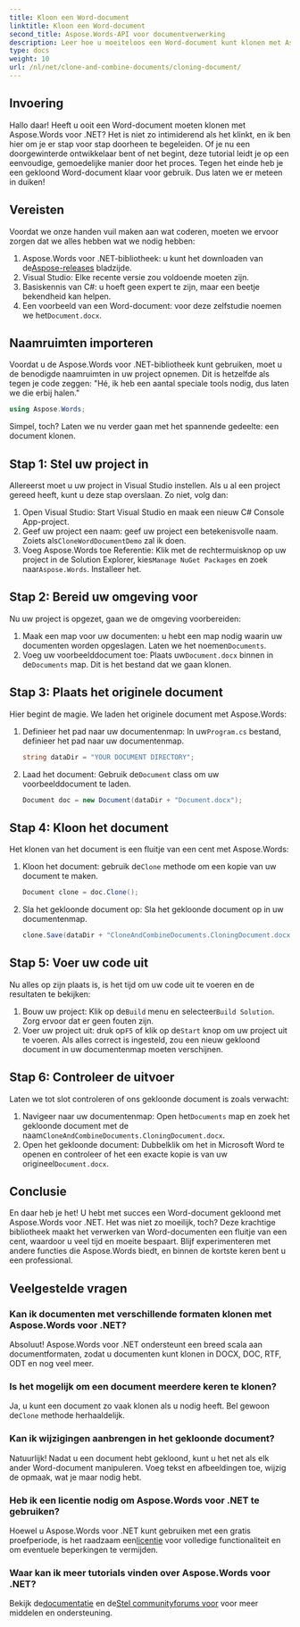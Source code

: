 ```yaml
---
title: Kloon een Word-document
linktitle: Kloon een Word-document
second_title: Aspose.Words-API voor documentverwerking
description: Leer hoe u moeiteloos een Word-document kunt klonen met Aspose.Words voor .NET met onze stapsgewijze handleiding. Perfect voor zowel beginners als ervaren ontwikkelaars.
type: docs
weight: 10
url: /nl/net/clone-and-combine-documents/cloning-document/
---
```

## Invoering

Hallo daar! Heeft u ooit een Word-document moeten klonen met Aspose.Words voor .NET? Het is niet zo intimiderend als het klinkt, en ik ben hier om je er stap voor stap doorheen te begeleiden. Of je nu een doorgewinterde ontwikkelaar bent of net begint, deze tutorial leidt je op een eenvoudige, gemoedelijke manier door het proces. Tegen het einde heb je een gekloond Word-document klaar voor gebruik. Dus laten we er meteen in duiken!

## Vereisten

Voordat we onze handen vuil maken aan wat coderen, moeten we ervoor zorgen dat we alles hebben wat we nodig hebben:

1.  Aspose.Words voor .NET-bibliotheek: u kunt het downloaden van de[Aspose-releases](https://releases.aspose.com/words/net/) bladzijde.
2. Visual Studio: Elke recente versie zou voldoende moeten zijn.
3. Basiskennis van C#: u hoeft geen expert te zijn, maar een beetje bekendheid kan helpen.
4.  Een voorbeeld van een Word-document: voor deze zelfstudie noemen we het`Document.docx`.

## Naamruimten importeren

Voordat u de Aspose.Words voor .NET-bibliotheek kunt gebruiken, moet u de benodigde naamruimten in uw project opnemen. Dit is hetzelfde als tegen je code zeggen: "Hé, ik heb een aantal speciale tools nodig, dus laten we die erbij halen."

```csharp
using Aspose.Words;
```

Simpel, toch? Laten we nu verder gaan met het spannende gedeelte: een document klonen.

## Stap 1: Stel uw project in

Allereerst moet u uw project in Visual Studio instellen. Als u al een project gereed heeft, kunt u deze stap overslaan. Zo niet, volg dan:

1. Open Visual Studio: Start Visual Studio en maak een nieuw C# Console App-project.
2.  Geef uw project een naam: geef uw project een betekenisvolle naam. Zoiets als`CloneWordDocumentDemo` zal ik doen.
3.  Voeg Aspose.Words toe Referentie: Klik met de rechtermuisknop op uw project in de Solution Explorer, kies`Manage NuGet Packages` en zoek naar`Aspose.Words`. Installeer het.

## Stap 2: Bereid uw omgeving voor

Nu uw project is opgezet, gaan we de omgeving voorbereiden:

1.  Maak een map voor uw documenten: u hebt een map nodig waarin uw documenten worden opgeslagen. Laten we het noemen`Documents`.
2.  Voeg uw voorbeelddocument toe: Plaats uw`Document.docx` binnen in de`Documents` map. Dit is het bestand dat we gaan klonen.

## Stap 3: Plaats het originele document

Hier begint de magie. We laden het originele document met Aspose.Words:

1.  Definieer het pad naar uw documentenmap: In uw`Program.cs` bestand, definieer het pad naar uw documentenmap.
   
    ```csharp
    string dataDir = "YOUR DOCUMENT DIRECTORY";
    ```

2.  Laad het document: Gebruik de`Document` class om uw voorbeelddocument te laden.

    ```csharp
    Document doc = new Document(dataDir + "Document.docx");
    ```

## Stap 4: Kloon het document

Het klonen van het document is een fluitje van een cent met Aspose.Words:

1.  Kloon het document: gebruik de`Clone` methode om een kopie van uw document te maken.

    ```csharp
    Document clone = doc.Clone();
    ```

2. Sla het gekloonde document op: Sla het gekloonde document op in uw documentenmap.

    ```csharp
    clone.Save(dataDir + "CloneAndCombineDocuments.CloningDocument.docx");
    ```

## Stap 5: Voer uw code uit

Nu alles op zijn plaats is, is het tijd om uw code uit te voeren en de resultaten te bekijken:

1. Bouw uw project: Klik op de`Build` menu en selecteer`Build Solution`. Zorg ervoor dat er geen fouten zijn.
2.  Voer uw project uit: druk op`F5` of klik op de`Start` knop om uw project uit te voeren. Als alles correct is ingesteld, zou een nieuw gekloond document in uw documentenmap moeten verschijnen.

## Stap 6: Controleer de uitvoer

Laten we tot slot controleren of ons gekloonde document is zoals verwacht:

1.  Navigeer naar uw documentenmap: Open het`Documents` map en zoek het gekloonde document met de naam`CloneAndCombineDocuments.CloningDocument.docx`.
2.  Open het gekloonde document: Dubbelklik om het in Microsoft Word te openen en controleer of het een exacte kopie is van uw origineel`Document.docx`.

## Conclusie

En daar heb je het! U hebt met succes een Word-document gekloond met Aspose.Words voor .NET. Het was niet zo moeilijk, toch? Deze krachtige bibliotheek maakt het verwerken van Word-documenten een fluitje van een cent, waardoor u veel tijd en moeite bespaart. Blijf experimenteren met andere functies die Aspose.Words biedt, en binnen de kortste keren bent u een professional.

## Veelgestelde vragen

### Kan ik documenten met verschillende formaten klonen met Aspose.Words voor .NET?

Absoluut! Aspose.Words voor .NET ondersteunt een breed scala aan documentformaten, zodat u documenten kunt klonen in DOCX, DOC, RTF, ODT en nog veel meer.

### Is het mogelijk om een document meerdere keren te klonen?

 Ja, u kunt een document zo vaak klonen als u nodig heeft. Bel gewoon de`Clone` methode herhaaldelijk.

### Kan ik wijzigingen aanbrengen in het gekloonde document?

Natuurlijk! Nadat u een document hebt gekloond, kunt u het net als elk ander Word-document manipuleren. Voeg tekst en afbeeldingen toe, wijzig de opmaak, wat je maar nodig hebt.

### Heb ik een licentie nodig om Aspose.Words voor .NET te gebruiken?

 Hoewel u Aspose.Words voor .NET kunt gebruiken met een gratis proefperiode, is het raadzaam een[licentie](https://purchase.aspose.com/buy) voor volledige functionaliteit en om eventuele beperkingen te vermijden.

### Waar kan ik meer tutorials vinden over Aspose.Words voor .NET?

 Bekijk de[documentatie](https://reference.aspose.com/words/net/) en de[Stel communityforums voor](https://forum.aspose.com/c/words/8) voor meer middelen en ondersteuning.